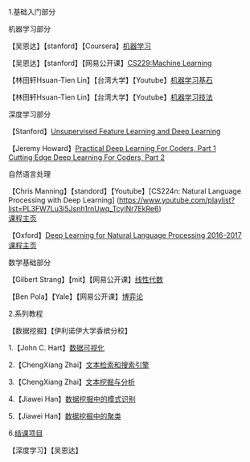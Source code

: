 1.基础入门部分

   机器学习部分
   
  【吴恩达】【stanford】【Coursera】[机器学习](https://www.coursera.org/learn/machine-learning)
  
  【吴恩达】【stanford】【网易公开课】[CS229:Machine Learning](http://open.163.com/special/opencourse/machinelearning.html)

  【林田轩Hsuan-Tien Lin】【台湾大学】【Youtube】[机器学习基石](https://www.youtube.com/watch?v=nQvpFSMPhr0&list=PLXVfgk9fNX2I7tB6oIINGBmW50rrmFTqf)

  【林田轩Hsuan-Tien Lin】【台湾大学】【Youtube】[机器学习技法](https://www.youtube.com/playlist?list=PLXVfgk9fNX2IQOYPmqjqWsNUFl2kpk1U2)

 
  深度学习部分
  
  【Stanford】[Unsupervised Feature Learning and Deep Learning](http://ufldl.stanford.edu/wiki/index.php/UFLDL_Tutorial)

  【Jeremy Howard】[Practical Deep Learning For Coders, Part 1](http://course.fast.ai/index.html) <br>[Cutting Edge Deep Learning For Coders, Part 2](http://course.fast.ai/part2.html)

  自然语言处理
  
  【Chris Manning】【standord】【Youtube】[CS224n: Natural Language Processing with Deep Learning] (https://www.youtube.com/playlist?list=PL3FW7Lu3i5Jsnh1rnUwq_TcylNr7EkRe6)<br> [课程主页](http://web.stanford.edu/class/cs224n/)

  【Oxford】[Deep Learning for Natural Language Processing  2016-2017 ](https://github.com/oxford-cs-deepnlp-2017/lectures) <br>[课程主页](http://www.cs.ox.ac.uk/teaching/courses/2016-2017/dl/)

  

 数学基础部分
 
  【Gilbert Strang】【mit】【网易公开课】[线性代数](http://open.163.com/special/opencourse/daishu.html)
  
  【Ben Pola】【Yale】【网易公开课】[博弈论](http://open.163.com/special/gametheory/)


2.系列教程
  
  【数据挖掘】【伊利诺伊大学香槟分校】
  
  1.【John C. Hart】[数据可视化](https://www.coursera.org/learn/datavisualization/home/welcome)
   
  2.【ChengXiang Zhai】[文本检索和搜索引擎](https://www.coursera.org/learn/text-retrieval)
   
  3.【ChengXiang Zhai】[文本挖掘与分析](https://www.coursera.org/learn/text-mining/home/welcome)
   
  4.【Jiawei Han】[数据挖掘中的模式识别](https://www.coursera.org/learn/data-patterns/home/welcome)
   
  5.【Jiawei Han】[数据挖掘中的聚类](https://www.coursera.org/learn/cluster-analysis)
   
  6.[结课项目](https://www.coursera.org/learn/data-mining-project)


  【深度学习】【吴恩达】

   
   
